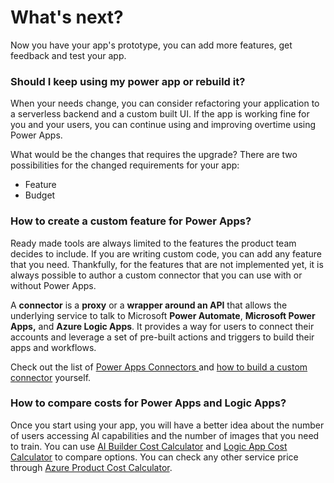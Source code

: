 # What's next?

Now you have your app's prototype, you can add more features, get feedback and test your app. 

### Should I keep using my power app or rebuild it?

When your needs change, you can consider refactoring your application to a serverless backend and a custom built UI. If the app is working fine for you and your users, you can continue using and improving overtime using Power Apps. 

What would be the changes that requires the upgrade? There are two possibilities for the changed requirements for your app:

* Feature
* Budget

### How to create a custom feature for Power Apps?

Ready made tools are always limited to the features the product team decides to include. If you are writing custom code, you can add any feature that you need. Thankfully, for the features that are not implemented yet, it is always possible to author a custom connector that you can use with or without Power Apps. 

A **connector** is a **proxy** or a **wrapper around an API** that allows the underlying service to talk to Microsoft **Power Automate**, **Microsoft Power Apps,** and **Azure Logic Apps**. It provides a way for users to connect their accounts and leverage a set of pre-built actions and triggers to build their apps and workflows.

Check out the list of [Power Apps Connectors ](https://docs.microsoft.com/connectors/connector-reference/connector-reference-powerapps-connectors?WT.mc_id=aiml-8438-ayyonet)and [how to build a custom connector](https://docs.microsoft.com/connectors/custom-connectors/?WT.mc_id=aiml-8438-ayyonet) yourself. 

### How to compare costs for Power Apps and Logic Apps?

Once you start using your app, you will have a better idea about the number of users accessing AI capabilities and the number of images that you need to train. You can use [AI Builder Cost Calculator](https://powerapps.microsoft.com/en-us/ai-builder-calculator/?WT.mc_id=aiml-8438-ayyonet) and [Logic App Cost Calculator](https://azure.microsoft.com/pricing/details/logic-apps/?WT.mc_id=aiml-8438-ayyonet) to compare options. You can check any other service price through [Azure Product Cost Calculator](https://azure.microsoft.com/pricing/calculator/?service=logic-apps&WT.mc_id=aiml-8438-ayyonet).

